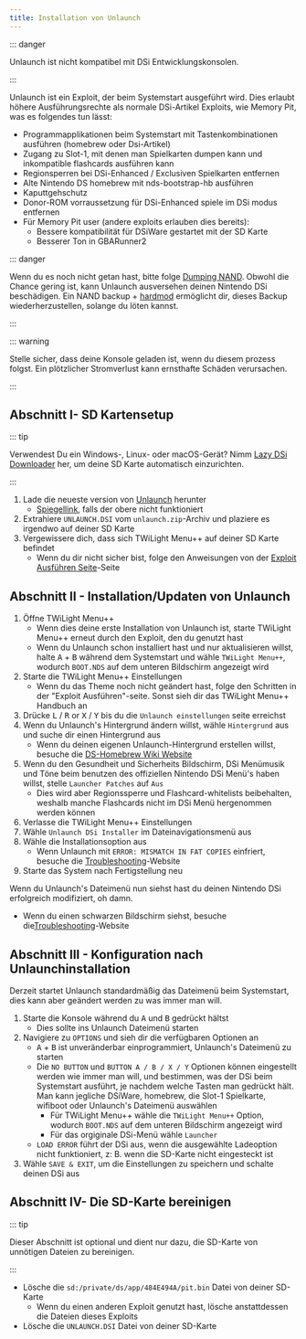 ```yaml
---
title: Installation von Unlaunch
---
```


::: danger

Unlaunch ist nicht kompatibel mit DSi Entwicklungskonsolen.

:::

Unlaunch ist ein Exploit, der beim Systemstart ausgeführt wird. Dies erlaubt höhere Ausführungsrechte als normale DSi-Artikel Exploits, wie Memory Pit, was es folgendes tun lässt:

- Programmapplikationen beim Systemstart mit Tastenkombinationen ausführen (homebrew oder Dsi-Artikel)
- Zugang zu Slot-1, mit denen man Spielkarten dumpen kann und inkompatible flashcards ausführen kann
- Regionsperren bei DSi-Enhanced / Exclusiven Spielkarten entfernen
- Alte Nintendo DS homebrew mit nds-bootstrap-hb ausführen
- Kaputtgehschutz
- Donor-ROM vorraussetzung für DSi-Enhanced spiele im DSi modus entfernen
- Für Memory Pit user (andere exploits erlauben dies bereits):
     - Bessere kompatibilität für DSiWare gestartet mit der SD Karte
     - Besserer Ton in GBARunner2

::: danger

Wenn du es noch nicht getan hast, bitte folge [Dumping NAND](dumping-nand). Obwohl die Chance gering ist, kann Unlaunch ausversehen deinen Nintendo DSi beschädigen. Ein NAND backup + [hardmod](https://wiki.ds-homebrew.com/ds-index/hardmod) ermöglicht dir, dieses Backup wiederherzustellen, solange du löten kannst.

:::

::: warning

Stelle sicher, dass deine Konsole geladen ist, wenn du diesem prozess folgst. Ein plötzlicher Stromverlust kann ernsthafte Schäden verursachen.

:::

## Abschnitt I- SD Kartensetup

::: tip

Verwendest Du ein Windows-, Linux- oder macOS-Gerät? Nimm [Lazy DSi Downloader](lazy-dsi-downloader) her, um deine SD Karte automatisch einzurichten.

:::

1. Lade die neueste version von [Unlaunch](https://problemkaputt.de/unlaunch.zip) herunter
   - [Spiegellink](https://web.archive.org/web/20201112031436/https://problemkaputt.de/unlaunch.zip), falls der obere nicht funktioniert
1. Extrahiere `UNLAUNCH.DSI` vom `unlaunch.zip`-Archiv und plaziere es irgendwo auf deiner SD Karte
1. Vergewissere dich, dass sich TWiLight Menu++ auf deiner SD Karte befindet
   - Wenn du dir nicht sicher bist, folge den Anweisungen von der [Exploit Ausführen Seite](launching-the-exploit.html#twilight-menu)-Seite

## Abschnitt II - Installation/Updaten von Unlaunch

1. Öffne TWiLight Menu++
   - Wenn dies deine erste Installation von Unlaunch ist, starte TWiLight Menu++ erneut durch den Exploit, den du genutzt hast
   - Wenn du Unlaunch schon installiert hast und nur aktualisieren willst, halte <kbd class="face">A</kbd> + <kbd class="face">B</kbd> während dem Systemstart und wähle `TWiLight Menu++`, wodurch `BOOT.NDS` auf dem unteren Bildschirm angezeigt wird
1. Starte die TWiLight Menu++ Einstellungen
   - Wenn du das Theme noch nicht geändert hast, folge den Schritten in der "Exploit Ausführen"-seite. Sonst sieh dir das TWiLight Menu++ Handbuch an
1. Drücke <kbd class="l">L</kbd> / <kbd class="r">R</kbd> or <kbd class="face">X</kbd> / <kbd class="face">Y</kbd> bis du die `Unlaunch einstellungen` seite erreichst
1. Wenn du Unlaunch's Hintergrund ändern willst, wähle `Hintergrund` aus und suche dir einen Hintergrund aus
   - Wenn du deinen eigenen Unlaunch-Hintergrund erstellen willst, besuche die [DS-Homebrew Wiki Website](https://wiki.ds-homebrew.com/twilightmenu/custom-unlaunch-backgrounds)
1. Wenn du den Gesundheit und Sicherheits Bildschirm, DSi Menümusik und Töne beim benutzen des offiziellen Nintendo DSi Menü's haben willst, stelle `Launcher Patches` auf `Aus`
   - Dies wird aber Regionssperre und Flashcard-whitelists beibehalten, weshalb manche Flashcards nicht im DSi Menü hergenommen werden können
1. Verlasse die TWiLight Menu++ Einstellungen
1. Wähle `Unlaunch DSi Installer` im Dateinavigationsmenü aus
1. Wähle die Installationsoption aus
   - Wenn Unlaunch mit `ERROR: MISMATCH IN FAT COPIES` einfriert, besuche die [Troubleshooting](troubleshooting)-Website
1. Starte das System nach Fertigstellung neu

Wenn du Unlaunch's Dateimenü nun siehst hast du deinen Nintendo DSi erfolgreich modifiziert, oh damn.
- Wenn du einen schwarzen Bildschirm siehst, besuche die[Troubleshooting](troubleshooting)-Website

## Abschnitt III - Konfiguration nach Unlaunchinstallation

Derzeit startet Unlaunch standardmäßig das Dateimenü beim Systemstart, dies kann aber geändert werden zu was immer man will.

1. Starte die Konsole während du <kbd class="face">A</kbd> und <kbd class="face">B</kbd> gedrückt hältst
   - Dies sollte ins Unlaunch Dateimenü starten
1. Navigiere zu `OPTIONS` und sieh dir die verfügbaren Optionen an
   - <kbd class="face">A</kbd> + <kbd class="face">B</kbd> ist unveränderbar einprogrammiert, Unlaunch's Dateimenü zu starten
   - Die `NO BUTTON` und `BUTTON A / B / X / Y` Optionen können eingestellt werden wie immer man will, und bestimmen, was der DSi beim Systemstart ausführt, je nachdem welche Tasten man gedrückt hält. Man kann jegliche DSiWare, homebrew, die Slot-1 Spielkarte, wifiboot oder Unlaunch's Dateimenü auswählen
      - Für TWiLight Menu++ wähle die `TWiLight Menu++` Option, wodurch `BOOT.NDS` auf dem unteren Bildschirm angezeigt wird
      - Für das orgiginale DSi-Menü wähle `Launcher`
   - `LOAD ERROR` führt der DSi aus, wenn die ausgewählte Ladeoption nicht funktioniert, z: B. wenn die SD-Karte nicht eingesteckt ist
1. Wähle `SAVE & EXIT`, um die Einstellungen zu speichern und schalte deinen DSi aus

## Abschnitt IV- Die SD-Karte bereinigen

::: tip

Dieser Abschnitt ist optional und dient nur dazu, die SD-Karte von unnötigen Dateien zu bereinigen.

:::

- Lösche die `sd:/private/ds/app/484E494A/pit.bin` Datei von deiner SD-Karte
   - Wenn du einen anderen Exploit genutzt hast, lösche anstattdessen die Dateien dieses Exploits
- Lösche die `UNLAUNCH.DSI` Datei von deiner SD-Karte
